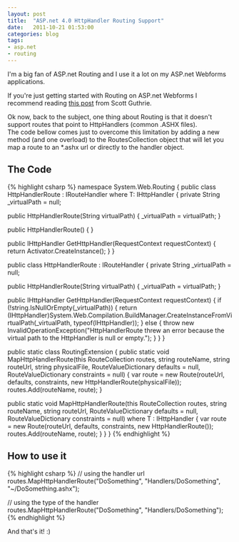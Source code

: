 ```yaml
---
layout: post
title:  "ASP.net 4.0 HttpHandler Routing Support"
date:   2011-10-21 01:53:00
categories: blog
tags:
- asp.net
- routing
---
```


I'm a big fan of ASP.net Routing and I use it a lot on my ASP.net Webforms applications.

If you're just getting started with Routing on ASP.net Webforms I recommend reading [this post](http://weblogs.asp.net/scottgu/archive/2009/10/13/url-routing-with-asp-net-4-web-forms-vs-2010-and-net-4-0-series.aspx) from Scott Guthrie.

Ok now, back to the subject, one thing about Routing is that it doesn't support routes that point to HttpHandlers (common .ASHX files).  
The code bellow comes just to overcome this limitation by adding a new method (and one overload) to the RoutesCollection object that will let you map a route to an *.ashx url or directly to the handler object.

## The Code
{% highlight csharp %}
namespace System.Web.Routing
{
 public class HttpHandlerRoute<T> : IRouteHandler where T: IHttpHandler
 {
  private String _virtualPath = null;

  public HttpHandlerRoute(String virtualPath)
  {
   _virtualPath = virtualPath;
  }

  public HttpHandlerRoute() { }

  public IHttpHandler GetHttpHandler(RequestContext requestContext)
  {
   return Activator.CreateInstance<T>();
  }
 }

 public class HttpHandlerRoute : IRouteHandler
 {
  private String _virtualPath = null;

  public HttpHandlerRoute(String virtualPath)
  {
   _virtualPath = virtualPath;
  }

  public IHttpHandler GetHttpHandler(RequestContext requestContext)
  {
   if (!string.IsNullOrEmpty(_virtualPath))
   {
    return (IHttpHandler)System.Web.Compilation.BuildManager.CreateInstanceFromVirtualPath(_virtualPath, typeof(IHttpHandler));
   }
   else
   {
    throw new InvalidOperationException("HttpHandlerRoute threw an error because the virtual path to the HttpHandler is null or empty.");
   }
  }
 }

 public static class RoutingExtension
 {
  public static void MapHttpHandlerRoute(this RouteCollection routes, string routeName, string routeUrl, string physicalFile, RouteValueDictionary defaults = null, RouteValueDictionary constraints = null)
  {
   var route = new Route(routeUrl, defaults, constraints, new HttpHandlerRoute(physicalFile));
   routes.Add(routeName, route);
  }

  public static void MapHttpHandlerRoute<T>(this RouteCollection routes, string routeName, string routeUrl, RouteValueDictionary defaults = null, RouteValueDictionary constraints = null) where T : IHttpHandler
  {
   var route = new Route(routeUrl, defaults, constraints, new HttpHandlerRoute<T>());
   routes.Add(routeName, route);
  }
 }
}
{% endhighlight %}

## How to use it
{% highlight csharp %}
// using the handler url
routes.MapHttpHandlerRoute("DoSomething", "Handlers/DoSomething", "~/DoSomething.ashx");

// using the type of the handler
routes.MapHttpHandlerRoute<MyHttpHanler>("DoSomething", "Handlers/DoSomething");
{% endhighlight %}

And that's it! :)
